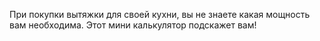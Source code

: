 При покупки вытяжки для своей кухни, вы не знаете какая мощность вам необходима.
Этот мини калькулятор подскажет вам!
